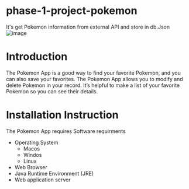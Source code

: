 # phase-1-project-pokemon
It's get Pokemon information from external API and store in db.Json
![image](https://github.com/Pawankashap/phase-1-project-pokemon/assets/126440752/c04c809a-6510-4dde-8d95-df42d0737faa)
# Introduction
The Pokemon App is a good way to find your favorite Pokemon, and you can also save your favorites. The Pokemon App allows you to modify and delete Pokemon in your record. It’s helpful to make a list of your favorite Pokemon so you can see their details.
# Installation Instruction
The Pokemon App requires Software requirments 
* Operating System 
    * Macos
    * Windos
    * Linux
* Web Browser
* Java Runtime Environment (JRE)
* Web application server


